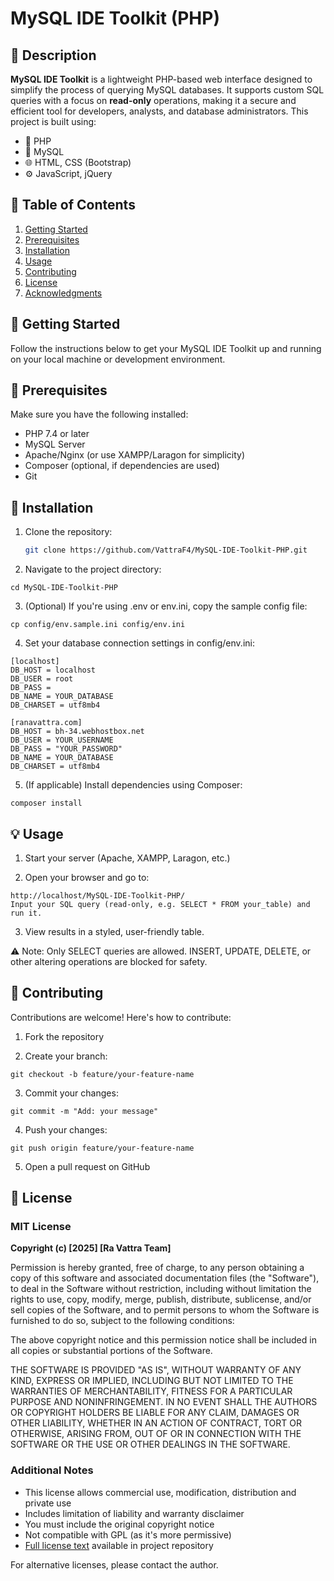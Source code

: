 # MySQL IDE Toolkit (PHP)

## 📘 Description

**MySQL IDE Toolkit** is a lightweight PHP-based web interface designed to simplify the process of querying MySQL databases. It supports custom SQL queries with a focus on **read-only** operations, making it a secure and efficient tool for developers, analysts, and database administrators. This project is built using:

* 🐘 PHP
* 🐬 MySQL
* 🌐 HTML, CSS (Bootstrap)
* ⚙️ JavaScript, jQuery

## 📑 Table of Contents

1. [Getting Started](#getting-started)
2. [Prerequisites](#prerequisites)
3. [Installation](#installation)
4. [Usage](#usage)
5. [Contributing](#contributing)
6. [License](#license)
7. [Acknowledgments](#acknowledgments)

## 🚀 Getting Started

Follow the instructions below to get your MySQL IDE Toolkit up and running on your local machine or development environment.

## 🔧 Prerequisites

Make sure you have the following installed:

* PHP 7.4 or later
* MySQL Server
* Apache/Nginx (or use XAMPP/Laragon for simplicity)
* Composer (optional, if dependencies are used)
* Git

## 💾 Installation

1. Clone the repository:

   ```bash
   git clone https://github.com/VattraF4/MySQL-IDE-Toolkit-PHP.git
   ```
2. Navigate to the project directory:

```
cd MySQL-IDE-Toolkit-PHP
```

3. (Optional) If you're using .env or env.ini, copy the sample config file:

```
cp config/env.sample.ini config/env.ini
```

4. Set your database connection settings in config/env.ini:
```
[localhost]
DB_HOST = localhost
DB_USER = root
DB_PASS =
DB_NAME = YOUR_DATABASE
DB_CHARSET = utf8mb4

[ranavattra.com]
DB_HOST = bh-34.webhostbox.net
DB_USER = YOUR_USERNAME
DB_PASS = "YOUR_PASSWORD"
DB_NAME = YOUR_DATABASE
DB_CHARSET = utf8mb4

```
5. (If applicable) Install dependencies using Composer:

```
composer install
```

## 💡 Usage
1. Start your server (Apache, XAMPP, Laragon, etc.)

2. Open your browser and go to:

```
http://localhost/MySQL-IDE-Toolkit-PHP/
Input your SQL query (read-only, e.g. SELECT * FROM your_table) and run it.
```

3. View results in a styled, user-friendly table.

⚠️ Note: Only SELECT queries are allowed. INSERT, UPDATE, DELETE, or other altering operations are blocked for safety.

## 🤝 Contributing
Contributions are welcome! Here's how to contribute:

1. Fork the repository

2. Create your branch:

```
git checkout -b feature/your-feature-name
```

3. Commit your changes:

```
git commit -m "Add: your message"
```

4. Push your changes:

```
git push origin feature/your-feature-name
```

5. Open a pull request on GitHub

## 📜 License

### MIT License

**Copyright (c) [2025] [Ra Vattra Team]**

Permission is hereby granted, free of charge, to any person obtaining a copy
of this software and associated documentation files (the "Software"), to deal
in the Software without restriction, including without limitation the rights
to use, copy, modify, merge, publish, distribute, sublicense, and/or sell
copies of the Software, and to permit persons to whom the Software is
furnished to do so, subject to the following conditions:

The above copyright notice and this permission notice shall be included in all
copies or substantial portions of the Software.

THE SOFTWARE IS PROVIDED "AS IS", WITHOUT WARRANTY OF ANY KIND, EXPRESS OR
IMPLIED, INCLUDING BUT NOT LIMITED TO THE WARRANTIES OF MERCHANTABILITY,
FITNESS FOR A PARTICULAR PURPOSE AND NONINFRINGEMENT. IN NO EVENT SHALL THE
AUTHORS OR COPYRIGHT HOLDERS BE LIABLE FOR ANY CLAIM, DAMAGES OR OTHER
LIABILITY, WHETHER IN AN ACTION OF CONTRACT, TORT OR OTHERWISE, ARISING FROM,
OUT OF OR IN CONNECTION WITH THE SOFTWARE OR THE USE OR OTHER DEALINGS IN THE
SOFTWARE.

### Additional Notes
- This license allows commercial use, modification, distribution and private use
- Includes limitation of liability and warranty disclaimer
- You must include the original copyright notice
- Not compatible with GPL (as it's more permissive)
- [Full license text](ranavattra.com) available in project repository

For alternative licenses, please contact the author.
